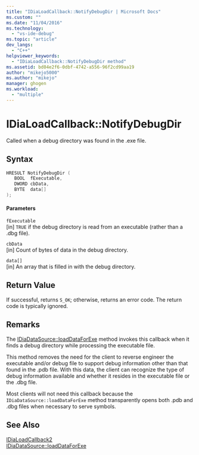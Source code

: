 ```yaml
---
title: "IDiaLoadCallback::NotifyDebugDir | Microsoft Docs"
ms.custom: ""
ms.date: "11/04/2016"
ms.technology: 
  - "vs-ide-debug"
ms.topic: "article"
dev_langs: 
  - "C++"
helpviewer_keywords: 
  - "IDiaLoadCallback::NotifyDebugDir method"
ms.assetid: bd04e2f6-0dbf-4742-a556-96f2cd99aa19
author: "mikejo5000"
ms.author: "mikejo"
manager: ghogen
ms.workload: 
  - "multiple"
---
```

# IDiaLoadCallback::NotifyDebugDir
Called when a debug directory was found in the .exe file.  
  
## Syntax  
  
```C++  
HRESULT NotifyDebugDir (   
   BOOL  fExecutable,  
   DWORD cbData,  
   BYTE  data[]  
);  
```  
  
#### Parameters  
 `fExecutable`  
 [in] `TRUE` if the debug directory is read from an executable (rather than a .dbg file).  
  
 `cbData`  
 [in] Count of bytes of data in the debug directory.  
  
 `data[]`  
 [in] An array that is filled in with the debug directory.  
  
## Return Value  
 If successful, returns `S_OK`; otherwise, returns an error code. The return code is typically ignored.  
  
## Remarks  
 The [IDiaDataSource::loadDataForExe](../../debugger/debug-interface-access/idiadatasource-loaddataforexe.md) method invokes this callback when it finds a debug directory while processing the executable file.  
  
 This method removes the need for the client to reverse engineer the executable and/or debug file to support debug information other than that found in the .pdb file. With this data, the client can recognize the type of debug information available and whether it resides in the executable file or the .dbg file.  
  
 Most clients will not need this callback because the `IDiaDataSource::loadDataForExe` method transparently opens both .pdb and .dbg files when necessary to serve symbols.  
  
## See Also  
 [IDiaLoadCallback2](../../debugger/debug-interface-access/idialoadcallback2.md)   
 [IDiaDataSource::loadDataForExe](../../debugger/debug-interface-access/idiadatasource-loaddataforexe.md)